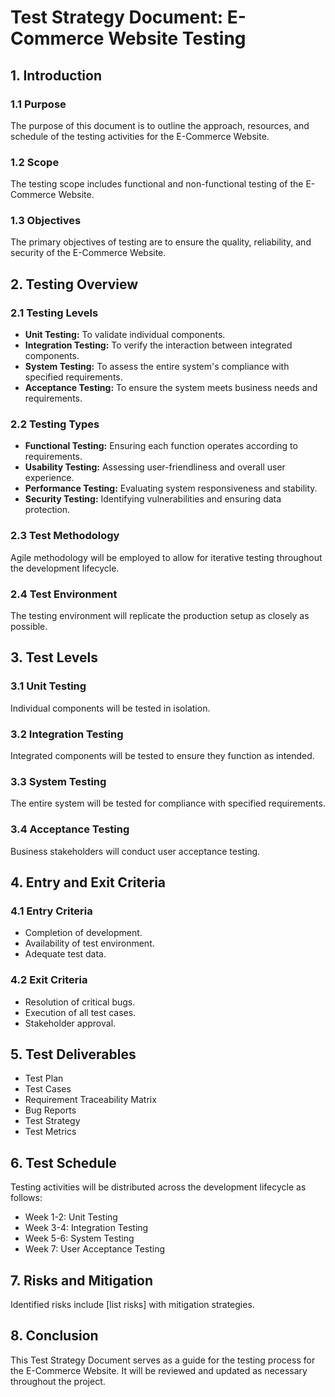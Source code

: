# Test Strategy Document: E-Commerce Website Testing

## 1. Introduction

### 1.1 Purpose

The purpose of this document is to outline the approach, resources, and schedule of the testing activities for the E-Commerce Website.

### 1.2 Scope

The testing scope includes functional and non-functional testing of the E-Commerce Website.

### 1.3 Objectives

The primary objectives of testing are to ensure the quality, reliability, and security of the E-Commerce Website.

## 2. Testing Overview

### 2.1 Testing Levels

- **Unit Testing:** To validate individual components.
- **Integration Testing:** To verify the interaction between integrated components.
- **System Testing:** To assess the entire system's compliance with specified requirements.
- **Acceptance Testing:** To ensure the system meets business needs and requirements.

### 2.2 Testing Types

- **Functional Testing:** Ensuring each function operates according to requirements.
- **Usability Testing:** Assessing user-friendliness and overall user experience.
- **Performance Testing:** Evaluating system responsiveness and stability.
- **Security Testing:** Identifying vulnerabilities and ensuring data protection.

### 2.3 Test Methodology

Agile methodology will be employed to allow for iterative testing throughout the development lifecycle.

### 2.4 Test Environment

The testing environment will replicate the production setup as closely as possible.

## 3. Test Levels

### 3.1 Unit Testing

Individual components will be tested in isolation.

### 3.2 Integration Testing

Integrated components will be tested to ensure they function as intended.

### 3.3 System Testing

The entire system will be tested for compliance with specified requirements.

### 3.4 Acceptance Testing

Business stakeholders will conduct user acceptance testing.

## 4. Entry and Exit Criteria

### 4.1 Entry Criteria

- Completion of development.
- Availability of test environment.
- Adequate test data.

### 4.2 Exit Criteria

- Resolution of critical bugs.
- Execution of all test cases.
- Stakeholder approval.

## 5. Test Deliverables

- Test Plan
- Test Cases
- Requirement Traceability Matrix
- Bug Reports
- Test Strategy
- Test Metrics

## 6. Test Schedule

Testing activities will be distributed across the development lifecycle as follows:

- Week 1-2: Unit Testing
- Week 3-4: Integration Testing
- Week 5-6: System Testing
- Week 7: User Acceptance Testing

## 7. Risks and Mitigation

Identified risks include [list risks] with mitigation strategies.

## 8. Conclusion

This Test Strategy Document serves as a guide for the testing process for the E-Commerce Website. It will be reviewed and updated as necessary throughout the project.
